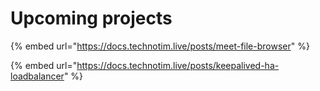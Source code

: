 # Upcoming projects

{% embed url="https://docs.technotim.live/posts/meet-file-browser" %}

{% embed url="https://docs.technotim.live/posts/keepalived-ha-loadbalancer" %}
